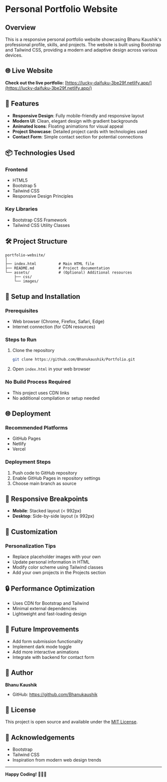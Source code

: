 # Personal Portfolio Website

## Overview

This is a responsive personal portfolio website showcasing Bhanu Kaushik's professional profile, skills, and projects. The website is built using Bootstrap and Tailwind CSS, providing a modern and adaptive design across various devices.

## 🌐 Live Website
**Check out the live portfolio:** [https://lucky-daifuku-3be29f.netlify.app/](https://lucky-daifuku-3be29f.netlify.app/)

## 🚀 Features

- **Responsive Design**: Fully mobile-friendly and responsive layout
- **Modern UI**: Clean, elegant design with gradient backgrounds
- **Animated Icons**: Floating animations for visual appeal
- **Project Showcase**: Detailed project cards with technologies used
- **Contact Form**: Simple contact section for potential connections

## 📦 Technologies Used

### Frontend
- HTML5
- Bootstrap 5
- Tailwind CSS
- Responsive Design Principles

### Key Libraries
- Bootstrap CSS Framework
- Tailwind CSS Utility Classes

## 🛠️ Project Structure

```
portfolio-website/
│
├── index.html          # Main HTML file
├── README.md           # Project documentation
└── assets/             # (Optional) Additional resources
    ├── css/
    └── images/
```

## 🔧 Setup and Installation

### Prerequisites
- Web browser (Chrome, Firefox, Safari, Edge)
- Internet connection (for CDN resources)

### Steps to Run
1. Clone the repository
   ```bash
   git clone https://github.com/Bhanukaushik/Portfolio.git
   ```

2. Open `index.html` in your web browser

### No Build Process Required
- This project uses CDN links
- No additional compilation or setup needed

## 🌐 Deployment

### Recommended Platforms
- GitHub Pages
- Netlify
- Vercel

### Deployment Steps
1. Push code to GitHub repository
2. Enable GitHub Pages in repository settings
3. Choose main branch as source

## 📱 Responsive Breakpoints

- **Mobile**: Stacked layout (< 992px)
- **Desktop**: Side-by-side layout (≥ 992px)

## 🎨 Customization

### Personalization Tips
- Replace placeholder images with your own
- Update personal information in HTML
- Modify color scheme using Tailwind classes
- Add your own projects in the Projects section

## 🔒 Performance Optimization

- Uses CDN for Bootstrap and Tailwind
- Minimal external dependencies
- Lightweight and fast-loading design

## 📝 Future Improvements
- Add form submission functionality
- Implement dark mode toggle
- Add more interactive animations
- Integrate with backend for contact form

## 👤 Author
**Bhanu Kaushik**
- GitHub: https://github.com/Bhanukaushik

## 📄 License
This project is open source and available under the [MIT License](LICENSE).

## 🙏 Acknowledgements
- Bootstrap
- Tailwind CSS
- Inspiration from modern web design trends

---

**Happy Coding!** 🚀👨‍💻
